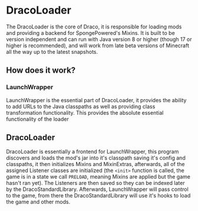 # DracoLoader

The DracoLoader is the core of Draco, it is responsible for loading mods and providing a backend for SpongePowered's Mixins. It is built to be version independent and can run with Java version 8 or higher (though 17 or higher is recommended), and will work from late beta versions of Minecraft all the way up to the latest snapshots.

## How does it work?

### LaunchWrapper

LaunchWrapper is the essential part of DracoLoader, it provides the ability to add URLs to the Java classpaths as well as providing class transformation functionality. This provides the absolute essential functionality of the loader

## DracoLoader

DracoLoader is essentially a frontend for LaunchWrapper, this program discovers and loads the mod's jar into it's classpath saving it's config and classpaths, it then initializes Mixins and MixinExtras, afterwards, all of the assigned Listener classes are initialized (the `<init>` function is called, the game is in a state we call `PRELOAD`, meaning Mixins are applied but the game hasn't ran yet). The Listeners are then saved so they can be indexed later by the DracoStandardLibrary. Afterwards, LaunchWrapper will pass control to the game, from there the DracoStandardLibrary will use it's hooks to load the game and other mods.